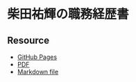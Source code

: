 # 柴田祐輝の職務経歴書
## Resource
- [GitHub Pages](https://yukiyohure.github.io/resume/)
- [PDF](https://github.com/yukiyohure/resume/releases)
- [Markdown file](https://github.com/yukiyohure/resume/blob/main/docs/README.md)

